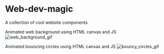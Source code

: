 # Web-dev-magic
A collection of cool website components


Animated web background using HTML canvas and JS
![web_background_gif](https://media2.giphy.com/media/xuAZ6IbgFzVKICBPpH/giphy.gif?cid=790b761153fa9e6bb7894bfac7b5d907604afb3a87843651&rid=giphy.gif&ct=g)


Animated bouncing circles using HTML canvas and JS
![bouncy_circles_gif](https://media4.giphy.com/media/V1z8aG86PV7JLBb5yR/giphy.gif)
